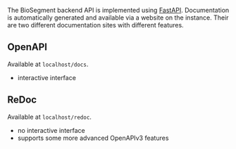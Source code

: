 The BioSegment backend API is implemented using [FastAPI](https://fastapi.tiangolo.com/). Documentation is automatically generated and available via a website on the instance. Their are two different documentation sites with different features.

## OpenAPI

Available at `localhost/docs`.

- interactive interface

## ReDoc

Available at `localhost/redoc`.

- no interactive interface
- supports some more advanced OpenAPIv3 features
